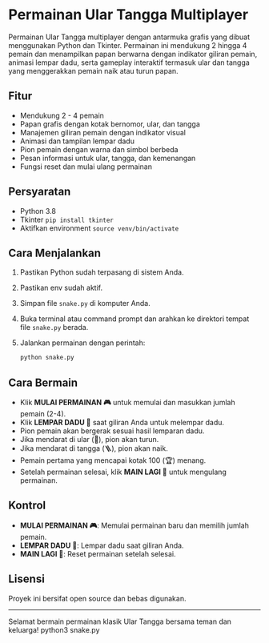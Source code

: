 # Permainan Ular Tangga Multiplayer

Permainan Ular Tangga multiplayer dengan antarmuka grafis yang dibuat menggunakan Python dan Tkinter. Permainan ini mendukung 2 hingga 4 pemain dan menampilkan papan berwarna dengan indikator giliran pemain, animasi lempar dadu, serta gameplay interaktif termasuk ular dan tangga yang menggerakkan pemain naik atau turun papan.

## Fitur

- Mendukung 2 - 4 pemain
- Papan grafis dengan kotak bernomor, ular, dan tangga
- Manajemen giliran pemain dengan indikator visual
- Animasi dan tampilan lempar dadu
- Pion pemain dengan warna dan simbol berbeda
- Pesan informasi untuk ular, tangga, dan kemenangan
- Fungsi reset dan mulai ulang permainan

## Persyaratan

- Python 3.8
- Tkinter `pip install tkinter`
- Aktifkan environment `source venv/bin/activate`

## Cara Menjalankan

1. Pastikan Python sudah terpasang di sistem Anda.
2. Pastikan env sudah aktif.
3. Simpan file `snake.py` di komputer Anda.
4. Buka terminal atau command prompt dan arahkan ke direktori tempat file `snake.py` berada.
5. Jalankan permainan dengan perintah:

   ```bash
   python snake.py
   ```

## Cara Bermain

- Klik **MULAI PERMAINAN 🎮** untuk memulai dan masukkan jumlah pemain (2-4).
- Klik **LEMPAR DADU 🎲** saat giliran Anda untuk melempar dadu.
- Pion pemain akan bergerak sesuai hasil lemparan dadu.
- Jika mendarat di ular (🐍), pion akan turun.
- Jika mendarat di tangga (🪜), pion akan naik.
- Pemain pertama yang mencapai kotak 100 (🏆) menang.
- Setelah permainan selesai, klik **MAIN LAGI 🔄** untuk mengulang permainan.

## Kontrol

- **MULAI PERMAINAN 🎮**: Memulai permainan baru dan memilih jumlah pemain.
- **LEMPAR DADU 🎲**: Lempar dadu saat giliran Anda.
- **MAIN LAGI 🔄**: Reset permainan setelah selesai.

## Lisensi

Proyek ini bersifat open source dan bebas digunakan.

---

Selamat bermain permainan klasik Ular Tangga bersama teman dan keluarga!
python3 snake.py
